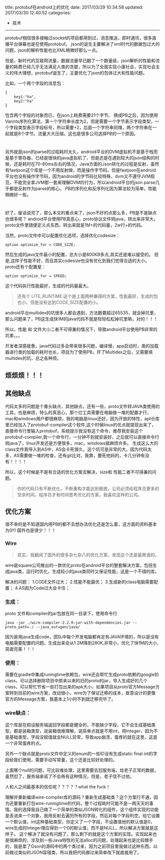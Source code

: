 title: protobuf在android上的优化
date: 2017/03/29 10:34:58
updated: 2017/03/30 12:40:52
categories:
- 技术
---
protobuf相信很多接触过socket的项目都用到过，消息推送，即时通讯，很多直播平台弹幕也是在使用protobuf。
json的诞生主要解决了xml时代的数据包过大的问题，json的解析性能也比XML稍微好那么一点。

但是，新时代的互联网流量，数据流量早已翻了一个数量级，json解析的性能和流量的耗费已经几乎无法满足人类的贪婪，所以为了全面实现小康社会，实现社会主义的伟大理想，protobuf诞生了，主要优化了json的包体过大和性能问题。

比如，一个两个字段的消息包：
```
{
    key1:"ha",
    key2:"ha"
}
```
包含两个字段的对象而已，在json上耗费需要21个字节。
换成PB之后，因为使用Varints序列化算法，第一个字符串长度为2，但是需要一个字节表示字段类型，一个字段类型表示字段标号，所以需要+2，后面一个字符串同理，两个字符串在一起就是8个字节。流量大大压缩，这也是很多公司选择PB的一个原因。
# 
另外就是json的parse的过程耗时太久，android平台的DVM虚拟机不是基于栈而是基于寄存器，已经是很快的java虚拟机了，但是还是在遇到较大的json结构的时候，还是耗时在70-80ms左右的情况，Java方面的Json转化的过程是反射，虽然有fastjson这个库是一个不用反射做，而是操作字节码，但是fastjson在android平台也没有操作字节码，因为android的字节码比较特殊，dvm又不遵守JVM规范，不能完全拿JVM那一套来理解DVM的行为，所以android平台的json parse几乎都是反射作为parse的核心。
PB的序列化和反序列化因为算法较为简单，性能稍微好一些。
# 
好了，废话说完了，那么本文的重点来了，json不好的点那么多，PB是不是缺点也很多呢？
android平台使用PB真恶心，proto协议文件转java，转出来非常大，proto文件里随便定义点东西，转出来就是1M+的代码量，2w行+的代码。

当然，proto文件中可以配置优化选项，选择优化codesize：
```
option optimize_for = CODE_SIZE;
```
然后生成的java文件最小的配置，总大小是800KB多点,其实还是难以接受的。
但是,这样子性能不好，而且其实codesize也没有优化到我们觉得合适的大小。
proto还有个配置是：
```
option optimize_for = SPEED;
```
这个代码执行性能最好，生成的代码量最大。

> 还有个 LITE_RUNTIME:这个是上面两种兼得的方案，性能最好，生成的包也小，但是没有达到CODE_SIZE配置的小。

android平台multidex的坑很多人都会遇到，方法数要超过65535，就会掉坑里，那么问题来了，PB这生成快1M的java代码不就是轻轻松松掉坑里嘛，对的！！！


所以，性能 和 文件大小二者不可得兼的情况下，导致android平台使用PB非常的坑爹。。。

开发者深感疲惫，java代码过多会带来很多问题，编译慢，app启动时，类的加载器进行类的加载的耗时也长，项目为了使用PB，开了Multidex之后，又需要填multidex的坑，总之各种烦。
## 烦烦烦！！！

## 其他缺点
代码太多的问题是个重头缺点，其他缺点，还有一些，proto文件转JAVA类使用的工具，也是麻烦，特么的真恶心，那个烂工具需要在电脑做一堆的配置才行，mac和windows用户都很麻烦，我的电脑是linux还好，因为开放的特性，apt仓库里已经加入了protobuf-compiler这个软件,这个时候linux的优点就提现出来了，直接命令行里输入protobuf，系统提示我没有这个命令，推荐我安装这个protobuf-compiler,我一个命令行，一分钟不到就安装好，之后就可以直接命令行转java了，linux开发还是方便很多，mac，windows就麻烦许多。
生成这么大的class文件我导入到AS中，AS会卡死很久，这个坑可是非常的大。因为代码太多，AS需要做一堆的检查，还有git比对，我靠，要死他妈的，卡几分钟有没有！！！！

所以，这个时候是不是有合适的优化方案去解决，size和 性能二者不可得兼的问题。

>  你的代码只有不断优化，不断重构才能达到极致，公司必须给程序员更多的空余时间，程序员才有时间思考优化的方案，我喜欢这样的公司。

## 优化方案
很不幸的是不知道国内用PB的都不去想办法优化还是怎么着，这方面的资料基本为0!!! 国外也是很少！！！

### Wire
> 其实，我翻阅了国外的很多杂七杂八的优化方案，发现这个还是最靠谱的。

wire是square公司推出的一款优化proto在android平台的整套解决方案，包括生成java类，运行时优化，生成较小的java类同时又保证性能，这是一个不错的库。

解决的问题：
1.CODE文件过大；
2.性能不能最优；
3.生成新的class电脑需要配置；
4.AS因为Code过大会卡住；


### 生成：
proto 文件和compiler的jar包放在同一目录下，使用命令行
```
java -jar ./wire-compiler-2.2.0-jar-with-dependencies.jar --proto_path=./ --java_out=gen/java/
```
因为是用java生成code，团队中每个开发电脑都肯定有JAVA环境的，所以是没有电脑需要配置的问题。生成出来会从1.2M降到280K,非常小，优化了快1M的大小,简直完美！！！

### 使用：
需要在gradle中集成runingtime依赖包，wire还会帮忙生成proto依赖的google的class，可以选择删除项目中原来以来的旧的proto的jar，导入生成好的几个class，可以帮忙节省一些打包出来的apk大小，如果项目从proto官方Message方案转到目前的wire方案，改动很小，wire为了保证迁移的成本，故意设计的更像官方的Message方案，我基本上1小时不到就迁移完毕了。

### wire缺点：
这个库是在假设服务端返回字段都是健全的，不能缺少字段，它不会生成基础类型，都是装箱类型，说装箱很难理解，说简单点就是不用int，用Integer，因为不是基础类型，字段没赋值就会NULL异常，导致app崩溃，蛋疼的就在这里，这是一个非常蛋疼的点。

另外一个缺点就是proto文件中定义的enum的一些ID没有生成static final int的字段给我们使用，需要手动写常量，这个还是比较好处理的。

上面哪个null的问题，可比较难处理，这里需要去怼服务端，给老子正常的数据，虽然怼了，服务端承诺了不会再有这种情况，但是，老子信不过他。

人和人之间最基本的信任呢？？？？？what the fuck！

理解并重新编译wire-compiler库的源码？重新生成基础类？这个方案行不通，因为还要重新打包wire-runnigtime的代码，整个过程耗时可能不是一两天天的事情。我的选择我自己做了一个简单的类似JSON转化的组件，这个组件实现的功能是丢进来一个对象，我用反射去遍历所有的字段，然后对每个字段判空，给它设置一个默认值，int这种基础类型，你定义了一个字段，不设置值他的默认值是0，wire生成的Integer理应得到一个0的默认值，而不是NULL，所以解决方案就是这样子。
这个解决了就没有问题了，那么剩下的就是这个方案的实现。实现起来也是很麻烦的，涉及到一些Java特性的无法alloc的问题，处理起来也是比较棘手的，我是拿了Gson的源码中的两个类过来，因为之前项目里我做过这种东西，以前做过类似的JSON容错类，所以我把代码挪过来简单改下就直接用了。





